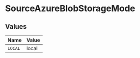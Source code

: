 # SourceAzureBlobStorageMode


## Values

| Name    | Value   |
| ------- | ------- |
| `LOCAL` | local   |
